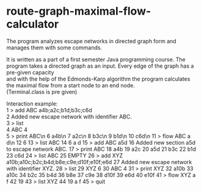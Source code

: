 # route-graph-maximal-flow-calculator
The program analyzes escape networks in directed graph form and manages them with some commands.<br/>

It is written as a part of a first semester Java programming course. The program takes a directed graph as an input. Every edge of the graph has a pre-given capacity<br/>
and with the help of the Edmonds-Karp algorithm the program calculates the maximal flow from a start node to an end node.<br/>
(Terminal.class is pre given)

Interaction example:<br/>
1 > add ABC a4b;a2c;b1d;b3c;c6d<br/>
2 Added new escape network with identifier ABC.<br/>
3 > list<br/>
4 ABC 4<br/>
5 > print ABC\n
6 a4b\n
7 a2c\n
8 b3c\n
9 b1d\n
10 c6d\n
11 > flow ABC a d\n
12 6
13 > list ABC
14 6 a d
15 > add ABC a5d
16 Added new section a5d to escape network ABC.
17 > print ABC
18 a4b
19 a2c
20 a5d
21 b3c
22 b1d
23 c6d
24 > list ABC
25 EMPTY
26 > add XYZ a10b;a10c;b2c;b4d;b8e;c9e;d10f;e10f;e6d
27 Added new escape network with identifier XYZ.
28 > list
29 XYZ 6
30 ABC 4
31 > print XYZ
32 a10b
33 a10c
34 b2c
35 b4d
36 b8e
37 c9e
38 d10f
39 e6d
40 e10f
41 > flow XYZ a f
42 19
43 > list XYZ
44 19 a f
45 > quit
